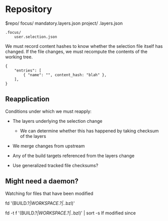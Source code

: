 # Repository


$repo/
    focus/
        mandatory.layers.json
        project/
            <name>.layers.json
        
    .focus/
        user.selection.json



We must record content hashes to know whether the selection file itself has changed.
If the file changes, we must recompute the contents of the working tree.


```
{ 
    "entries": [
        { "name": "", content_hash: "blah" },
    ],
}
```


## Reapplication

Conditions under which we must reapply:

- The layers underlying the selection change
    - We can determine whether this has happened by taking checksum of the layers
- We merge changes from upstream
- Any of the build targets referenced from the layers change

- Use generalized tracked file checksums?


## Might need a daemon?

Watching for files that have been modified


fd '(BUILD\.?*|WORKSPACE\.?|.*\.bzl)'

fd -t f '(BUILD\.?*|WORKSPACE\.?|.*\.bzl)' | sort -s 
If modified since


<!-- Shape of the glob -->
